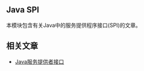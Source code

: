 ## Java SPI

本模块包含有关Java中的服务提供程序接口(SPI)的文章。

## 相关文章

+ [Java服务提供者接口](https://tu-yucheng.github.io/java/2023/07/02/java-spi.html)